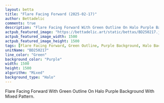 ```yaml
---
layout: betta
title: "Flare Facing Forward (2025-02-17)"
author: Bettadelic
comments: true
description: "Flare Facing Forward With Green Outline On Halo Purple Background With Mixed Pattern."
actpub_featured_image: "https://bettadelic.art/static/bettas/BD250217.jpg"
actpub_featured_image_width: 1500
actpub_featured_image_height: 1500
tags: [Flare Facing Forward, Green Outline, Purple Background, Halo Background Pattern, Mixed Pattern, February 2025]
unitName: "BD250217"
line_color: "Green"
background_color: "Purple"
width: 1500
height: 1500
algorithm: "Mixed"
background_type: "Halo"
---
```


Flare Facing Forward With Green Outline On Halo Purple Background With Mixed Pattern.
